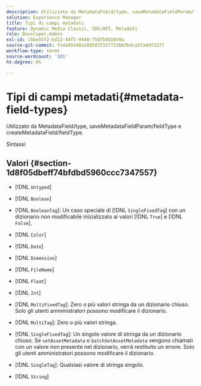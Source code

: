 ```yaml
---
description: Utilizzato da MetadataField/type, saveMetadataFieldParam/fieldType e createMetadataField/fieldType.
solution: Experience Manager
title: Tipi di campi metadati
feature: Dynamic Media Classic, SDK/API, Metadati
role: Developer,Admin
exl-id: cbbe55f2-bd22-44f5-9440-f58fb45b8d9a
source-git-commit: fcda99340a18d5037157723bb3bdca5fa9df3277
workflow-type: tm+mt
source-wordcount: '101'
ht-degree: 0%

---
```


# Tipi di campi metadati{#metadata-field-types}

Utilizzato da MetadataField/type, saveMetadataFieldParam/fieldType e createMetadataField/fieldType.

Sintassi

## Valori {#section-1d8f05dbeff74bfdbd5960ccc7347557}

* [!DNL `Untyped`]
* [!DNL `Boolean`]
* [!DNL `BooleanTag`]: Un caso speciale di  [!DNL `SingleFixedTag`] con un dizionario non modificabile inizializzato ai valori  [!DNL `True`] e  [!DNL `False`].

* [!DNL `Color`]
* [!DNL `Date`]
* [!DNL `Dimension`]
* [!DNL `FileName`]
* [!DNL `Float`]
* [!DNL `Int`]
* [!DNL `MultiFixedTag`]: Zero o più valori stringa da un dizionario chiuso. Solo gli utenti amministratori possono modificare il dizionario.
* [!DNL `MultiTag`]: Zero o più valori stringa.
* [!DNL `SingleFixedTag`]: Un singolo valore di stringa da un dizionario chiuso. Se `setAssetMetadata` o `batchSetAssetMetadata` vengono chiamati con un valore non presente nel dizionario, verrà restituito un errore. Solo gli utenti amministratori possono modificare il dizionario.

* [!DNL `SingleTag`]: Qualsiasi valore di stringa singolo.
* [!DNL `String`]
